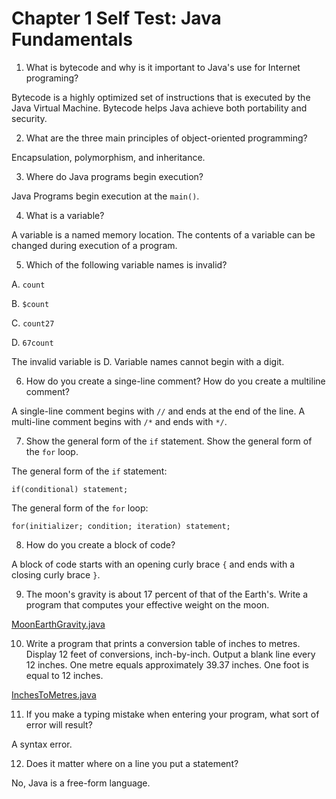 # Chapter 1 Self Test: Java Fundamentals

1. What is bytecode and why is it important to Java's use for Internet programing?

Bytecode is a highly optimized set of instructions that is executed by the Java Virtual Machine. Bytecode helps Java
achieve both portability and security.

2. What are the three main principles of object-oriented programming?

Encapsulation, polymorphism, and inheritance.

3. Where do Java programs begin execution?

Java Programs begin execution at the `main()`.

4. What is a variable?

A variable is a named memory location. The contents of a variable can be changed during execution of a program.

5. Which of the following variable names is invalid?

A. `count`

B. `$count`

C. `count27`

D. `67count`

The invalid variable is D. Variable names cannot begin with a digit.

6. How do you create a singe-line comment? How do you create a multiline comment?

A single-line comment begins with `//` and ends at the end of the line. A multi-line comment begins with `/*` and ends
with `*/`.

7. Show the general form of the `if` statement. Show the general form of the `for` loop.

The general form of the `if` statement:

```
if(conditional) statement;
```

The general form of the `for` loop:

```
for(initializer; condition; iteration) statement;
```

8. How do you create a block of code?

A block of code starts with an opening curly brace `{` and ends with a closing curly brace `}`.

9. The moon's gravity is about 17 percent of that of the Earth's. Write a program that computes your effective weight on
   the moon.

[MoonEarthGravity.java](MoonEarthGravity.java)

10. Write a program that prints a conversion table of inches to metres. Display 12 feet of conversions, inch-by-inch.
    Output a blank line every 12 inches. One metre equals approximately 39.37 inches. One foot is equal to 12
    inches.

[InchesToMetres.java](InchesToMetres.java)

11. If you make a typing mistake when entering your program, what sort of error will result?

A syntax error.

12. Does it matter where on a line you put a statement?

No, Java is a free-form language.
